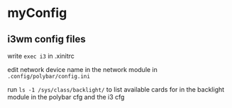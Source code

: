 # myConfig

## i3wm config files

write `exec i3` in .xinitrc

edit network device name in the network module in `.config/polybar/config.ini`

run `ls -1 /sys/class/backlight/` to list available cards for in the backlight module in the polybar cfg and the i3 cfg
